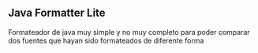 ## Java Formatter Lite

Formateador de java muy simple y no muy completo para poder comparar dos fuentes que hayan sido formateados de diferente forma
